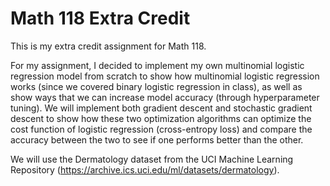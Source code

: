 # Math 118 Extra Credit

This is my extra credit assignment for Math 118. 

For my assignment, I decided to implement my own multinomial logistic regression model from scratch to show how multinomial logistic regression works (since we covered binary logistic regression in class), as well as show ways that we can increase model accuracy (through hyperparameter tuning). We will implement both gradient descent and stochastic gradient descent to show how these two optimization algorithms can optimize the cost function of logistic regression (cross-entropy loss) and compare the accuracy between the two to see if one performs better than the other.

We will use the Dermatology dataset from the UCI Machine Learning Repository (https://archive.ics.uci.edu/ml/datasets/dermatology).
